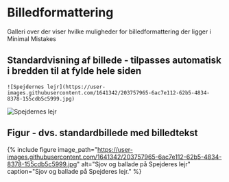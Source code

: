 # Billedformattering
Galleri over der viser hvilke muligheder for billedformattering der ligger i Minimal Mistakes

## Standardvisning af billede - tilpasses automatisk i bredden til at fylde hele siden
`![Spejdernes lejr](https://user-images.githubusercontent.com/1641342/203757965-6ac7e112-62b5-4834-8378-155cdb5c5999.jpg)`

![Spejdernes lejr](https://user-images.githubusercontent.com/1641342/203757965-6ac7e112-62b5-4834-8378-155cdb5c5999.jpg)

## Figur - dvs. standardbillede med billedtekst

{% include figure image_path="https://user-images.githubusercontent.com/1641342/203757965-6ac7e112-62b5-4834-8378-155cdb5c5999.jpg" alt="Sjov og ballade på Spejderes lejr" caption="Sjov og ballade på Spejderes lejr." %}

